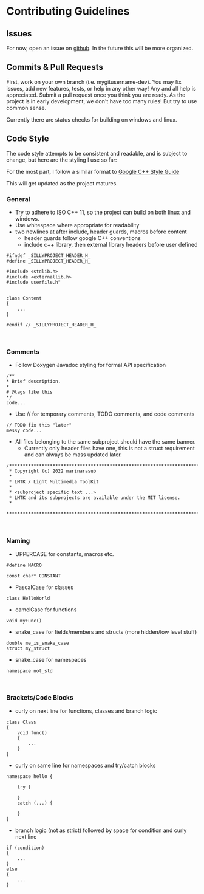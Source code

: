 # Contributing Guidelines

## Issues
For now, open an issue on [github](https://github.com/marinarasub/lmtk).
In the future this will be more organized.

## Commits & Pull Requests
First, work on your own branch (i.e. mygitusername-dev). You may fix issues, add
new features, tests, or help in any other way! Any and all help is appreciated.
Submit a pull request once you think you are ready.
As the project is in early development, we don't have too many rules! But try
to use common sense.

Currently there are status checks for building on windows and linux.

## Code Style
The code style attempts to be consistent and readable, and is subject to change,
but here are the styling I use so far:

For the most part, I follow a similar format to 
<a href="https://google.github.io/styleguide/cppguide.html">
Google C++ Style Guide</a>

This will get updated as the project matures.

### General
- Try to adhere to ISO C++ 11, so the project can build on both linux and 
windows. 
- Use whitespace where appropriate for readability
- two newlines at after include, header guards, macros before content
    - header guards follow google C++ conventions
    - include c++ library, then external library headers before user defined
```
#ifndef _SILLYPROJECT_HEADER_H_
#define _SILLYPROJECT_HEADER_H_

#include <stdlib.h>
#include <externallib.h>
#include userfile.h"


class Content 
{
    ...
}

#endif // _SILLYPROJECT_HEADER_H_
```
 <br/>

### Comments
- Follow Doxygen Javadoc styling for formal API specification
```
/**
* Brief description.
*
# @tags like this
*/
code...
```
- Use // for temporary comments, TODO comments, and code comments
```
// TODO fix this "later"
messy code...
```
- All files belonging to the same subproject should have the same banner.
    - Currently only header files have one, this is not a struct requirement and
    can always be mass updated later.
```
/***************************************************************************//**
 * Copyright (c) 2022 marinarasub
 *
 * LMTK / Light Multimedia ToolKit
 *
 * <subproject specific text ...>
 * LMTK and its subprojects are available under the MIT license.
 *
 ******************************************************************************/
```
 <br/>

### Naming
- UPPERCASE for constants, macros etc.
```
#define MACRO

const char* CONSTANT
```
- PascalCase for classes
```
class HelloWorld
```
- camelCase for functions
```
void myFunc()
```
- snake_case for fields/members and structs (more hidden/low level stuff)
```    
double me_is_snake_case
struct my_struct
```
- snake_case for namespaces
```
namespace not_std
```
 <br/>

### Brackets/Code Blocks
- curly on next line for functions, classes and branch logic
```
class Class
{
    void func()
    {
        ...
    }
}
```
- curly on same line for namespaces and try/catch blocks
```
namespace hello {

    try {

    }
    catch (...) {

    }
}
```
- branch logic (not as strict) followed by space for condition and curly next line
```
if (condition)
{
    ...
}
else
{
    ...
}
```
 <br/>